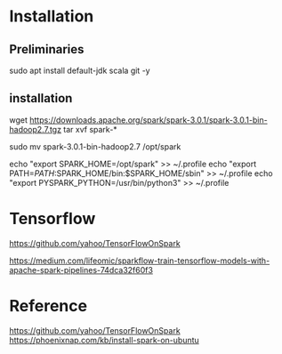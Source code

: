 # Installation

## Preliminaries

sudo apt install default-jdk scala git -y


## installation

wget https://downloads.apache.org/spark/spark-3.0.1/spark-3.0.1-bin-hadoop2.7.tgz
tar xvf spark-*

sudo mv spark-3.0.1-bin-hadoop2.7 /opt/spark

echo "export SPARK_HOME=/opt/spark" >> ~/.profile
echo "export PATH=$PATH:$SPARK_HOME/bin:$SPARK_HOME/sbin" >> ~/.profile
echo "export PYSPARK_PYTHON=/usr/bin/python3" >> ~/.profile




# Tensorflow
https://github.com/yahoo/TensorFlowOnSpark

https://medium.com/lifeomic/sparkflow-train-tensorflow-models-with-apache-spark-pipelines-74dca32f60f3

# Reference

https://github.com/yahoo/TensorFlowOnSpark
https://phoenixnap.com/kb/install-spark-on-ubuntu